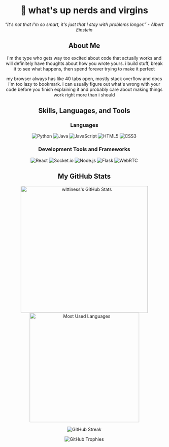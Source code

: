<div align="center">

# 👋 what's up nerds and virgins

*“It's not that I'm so smart, it's just that I stay with problems longer.” - Albert Einstein*

## About Me

i'm the type who gets way too excited about code that actually works and will definitely have thoughts about how you wrote yours. i build stuff, break it to see what happens, then spend forever trying to make it perfect

my browser always has like 40 tabs open, mostly stack overflow and docs i'm too lazy to bookmark. i can usually figure out what's wrong with your code before you finish explaining it and probably care about making things work right more than i should

## Skills, Languages, and Tools

### Languages

![Python](https://img.shields.io/badge/-Python-3776AB?style=for-the-badge&logo=Python&logoColor=white)
![Java](https://img.shields.io/badge/-Java-ED8B00?style=for-the-badge&logo=Java&logoColor=white)
![JavaScript](https://img.shields.io/badge/-JavaScript-F7DF1E?style=for-the-badge&logo=JavaScript&logoColor=black)
![HTML5](https://img.shields.io/badge/-HTML5-E34F26?style=for-the-badge&logo=HTML5&logoColor=white)
![CSS3](https://img.shields.io/badge/-CSS3-1572B6?style=for-the-badge&logo=CSS3&logoColor=white)

### Development Tools and Frameworks

![React](https://img.shields.io/badge/-React-61DAFB?style=for-the-badge&logo=React&logoColor=black)
![Socket.io](https://img.shields.io/badge/-Socket.io-010101?style=for-the-badge&logo=Socket.io&logoColor=white)
![Node.js](https://img.shields.io/badge/-Node.js-339933?style=for-the-badge&logo=Node.js&logoColor=white)
![Flask](https://img.shields.io/badge/-Flask-000000?style=for-the-badge&logo=Flask&logoColor=white)
![WebRTC](https://img.shields.io/badge/-WebRTC-333333?style=for-the-badge&logo=WebRTC&logoColor=white)

## My GitHub Stats

<p align="center">
  <a href="https://github.com/forevercynical">
    <img align="center" src="https://github-readme-stats.vercel.app/api?username=forevercynical&show_icons=true&theme=dark&bg_color=0d1117&hide_border=true&include_all_commits=true&count_private=true" alt="wittiness's GitHub Stats" width="400"/>
  </a>
  <a href="https://github.com/forevercynical">
    <img align="center" src="https://github-readme-stats.vercel.app/api/top-langs/?username=forevercynical&theme=dark&layout=compact&bg_color=0d1117&hide_border=true" alt="Most Used Languages" width="345"/>
  </a>
</p>

<p align="center">
  <img src="https://github-readme-streak-stats.herokuapp.com/?user=forevercynical&theme=dark&background=0d1117&hide_border=true" alt="GitHub Streak" />
</p>

<p align="center">
  <img src="https://github-profile-trophy.vercel.app/?username=forevercynical&theme=darkhub&no-bg=true&no-frame=true" alt="GitHub Trophies" />
</p>

</div>
